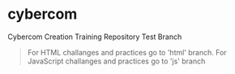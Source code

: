 # cybercom
Cybercom Creation Training Repository
Test Branch

> For HTML challanges and practices go to 'html' branch.
> For JavaScript challanges and practices go to 'js' branch